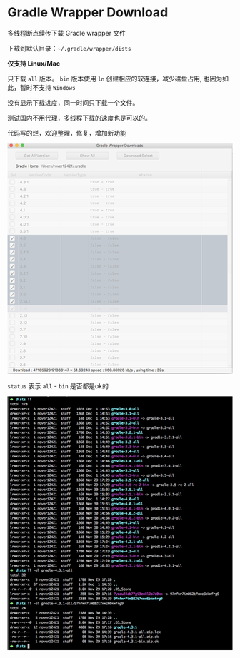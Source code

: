 # Gradle Wrapper Download

多线程断点续传下载 Gradle wrapper 文件

下载到默认目录：`~/.gradle/wrapper/dists`

**仅支持 Linux/Mac**

只下载 `all` 版本。 `bin` 版本使用 `ln` 创建相应的软连接，减少磁盘占用, 也因为如此，暂时不支持 `Windows`

没有显示下载进度，同一时间只下载一个文件。

测试国内不用代理，多线程下载的速度也是可以的。

代码写的烂，欢迎整理，修复，增加新功能

![pic](pic/1.jpg)

`status` 表示 `all` - `bin` 是否都是ok的

![pic](pic/2.jpg)

